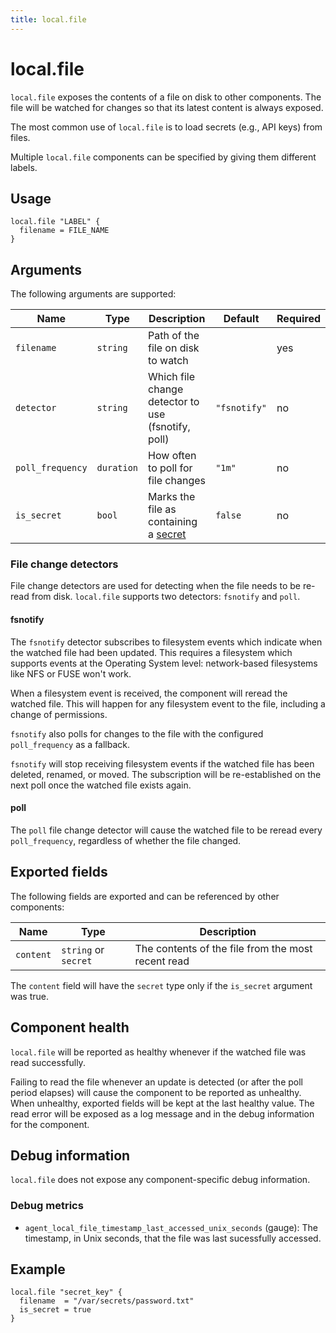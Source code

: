 ```yaml
---
title: local.file
---
```


# local.file

`local.file` exposes the contents of a file on disk to other components. The
file will be watched for changes so that its latest content is always exposed.

The most common use of `local.file` is to load secrets (e.g., API keys) from
files.

Multiple `local.file` components can be specified by giving them different
labels.

## Usage

```river
local.file "LABEL" {
  filename = FILE_NAME
}
```

## Arguments

The following arguments are supported:

Name | Type | Description | Default | Required
---- | ---- | ----------- | ------- | --------
`filename` | `string` | Path of the file on disk to watch | | yes
`detector` | `string` | Which file change detector to use (fsnotify, poll) | `"fsnotify"` | no
`poll_frequency` | `duration` | How often to poll for file changes | `"1m"` | no
`is_secret` | `bool` | Marks the file as containing a [secret][] | `false` | no

### File change detectors

File change detectors are used for detecting when the file needs to be re-read
from disk. `local.file` supports two detectors: `fsnotify` and `poll`.

#### fsnotify

The `fsnotify` detector subscribes to filesystem events which indicate when the
watched file had been updated. This requires a filesystem which supports events
at the Operating System level: network-based filesystems like NFS or FUSE won't
work.

When a filesystem event is received, the component will reread the watched
file. This will happen for any filesystem event to the file, including a change
of permissions.

`fsnotify` also polls for changes to the file with the configured
`poll_frequency` as a fallback.

`fsnotify` will stop receiving filesystem events if the watched file has been
deleted, renamed, or moved. The subscription will be re-established on the next
poll once the watched file exists again.

#### poll

The `poll` file change detector will cause the watched file to be reread
every `poll_frequency`, regardless of whether the file changed.

## Exported fields

The following fields are exported and can be referenced by other components:

Name | Type | Description
---- | ---- | -----------
`content` | `string` or `secret` | The contents of the file from the most recent read

The `content` field will have the `secret` type only if the `is_secret`
argument was true.

## Component health

`local.file` will be reported as healthy whenever if the watched file was read
successfully.

Failing to read the file whenever an update is detected (or after the poll
period elapses) will cause the component to be reported as unhealthy. When
unhealthy, exported fields will be kept at the last healthy value. The read
error will be exposed as a log message and in the debug information for the
component.

## Debug information

`local.file` does not expose any component-specific debug information.

### Debug metrics

* `agent_local_file_timestamp_last_accessed_unix_seconds` (gauge): The
  timestamp, in Unix seconds, that the file was last sucessfully accessed.

[secret]: ../secrets.md#is_secret-argument-in-components

## Example

```river
local.file "secret_key" {
  filename  = "/var/secrets/password.txt"
  is_secret = true
}
```
